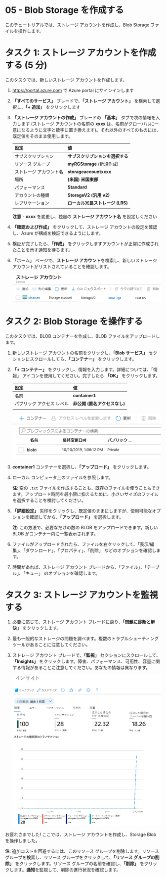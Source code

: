 ﻿---
wts:
    title: '05 - Blob Storage を作成する (5 分)'
    module: 'モジュール 02 - Azure のコア サービス (ワークロード)'
---
# 05 - Blob Storage を作成する

このチュートリアルでは、ストレージ アカウントを作成し、Blob Storage ファイルを操作します。

# タスク 1: ストレージ アカウントを作成する (5 分)

このタスクでは、新しいストレージ アカウントを作成します。 

1. <a href="https://portal.azure.com" target="_blank"><span style="color: #0066cc;" color="#0066cc">https://portal.azure.com</span></a> で Azure portal にサインインします

2. **「すべてのサービス」** ブレードで、**「ストレージ アカウント」** を検索して選択し、**「+ 追加」** をクリックします 

3. **「ストレージ アカウントの作成」** ブレードの **「基本」** タブで次の情報を入力します (ストレージ アカウントの名前の **xxxx** は、名前がグローバルに一意になるように文字と数字に置き換えます)。それ以外のすべてのものには、既定値をそのまま使用します。

    | 設定 | 値 | 
    | --- | --- |
    | サブスクリプション | **サブスクリプションを選択する** |
    | リソース グループ | **myRGStorage** (新規作成) |
    | ストレージ アカウント名 | **storageaccountxxxx** |
    | 場所 | **(米国) 米国東部**  |
    | パフォーマンス | **Standard** |
    | アカウントの種類 | **StorageV2 (汎用 v2)** |
    | レプリケーション | **ローカル冗長ストレージ (LRS)** |
    | | |

    **注意** - **xxxx** を変更し、独自の **ストレージ アカウント名** を設定しください

5. **「確認および作成」** をクリックして、ストレージ アカウントの設定を確認し、Azure が構成を検証できるようにします。 

6. 検証が完了したら、**「作成」** をクリックしますアカウントが正常に作成されたことを示す通知を待ちます。 

7. 「ホーム」 ページで、**ストレージ アカウント**を検索し、新しいストレージ アカウントがリストされていることを確認します。

    ![Azure Portal で新しく作成されたストレージ アカウントのスクリーンショット。](../images/0401.png)

# タスク 2: Blob Storage を操作する

このタスクでは、BLOB コンテナーを作成し、BLOB ファイルをアップロードします。 

1. 新しいストレージ アカウントの名前をクリックし、**「Blob サービス」** セクションにスクロールしてら、**「コンテナー」** をクリックします。

2. **「+ コンテナー」** をクリックし、情報を入力します。詳細については、「情報」 アイコンを使用してください。完了したら **「OK」** をクリックします。


    | 設定 | 値 |
    | --- | --- |
    | 名前 | **container1**  |
    | パブリック アクセス レベル| **非公開 (匿名アクセスなし)** |
    | | |

    ![Azure Portal のストレージ アカウントに新しく作成された BLOB コンテナーのスクリーンショット。](../images/0402.png)

4. **container1** コンテナーを選択し、**「アップロード」** をクリックします。

5. ローカル コンピュータ上のファイルを参照します。 

    **注**: 空の `.txt` ファイルを作成することも、既存のファイルを使うこともできます。アップロード時間を最小限に抑えるために、小さいサイズのファイルを選択することを検討してください。

6. **「詳細設定」** 矢印をクリックし、既定値のままにしますが、使用可能なオプションを確認してから、**「アップロード」** を選択します。

    **注**: この方法で、必要なだけの数の BLOB をアップロードできます。新しい BLOB がコンテナー内に一覧表示されます。

7. ファイルがアップロードされたら、ファイルを右クリックして、「表示/編集」、「ダウンロード」、「プロパティ」、「削除」 などのオプションを確認します。 

8. 時間があれば、ストレージ アカウント ブレードから、「ファイル」、「テーブル」、「キュー」 のオプションを確認します。

# タスク 3: ストレージ アカウントを監視する

1. 必要に応じて、ストレージ アカウント ブレードに戻り、**「問題に診断と解決」** をクリックします。 

2. 最も一般的なストレージの問題を調べます。複数のトラブルシューティングツールがあることに注意してください。

3. ストレージ アカウント ブレードで、**「監視」** セクションにスクロールして、**「Insights」** をクリックします。障害、パフォーマンス、可用性、容量に関する情報があることに注意してください。あなたの情報は異なります。

    ![ストレージ アカウントの Insights ページのスクリーンショット。](../images/0403.PNG)

お疲れさまでした! ここでは、ストレージ アカウントを作成し、Storage Blob を操作しました。

**注**: 追加コストを回避するには、このリソース グループを削除します。リソース グループを検索し、リソース グループをクリックして、**「リソース グループの削除」** をクリックします。リソース グループの名前を確認し、**「削除」** をクリックします。**通知**を監視して、削除の進行状況を確認します。
